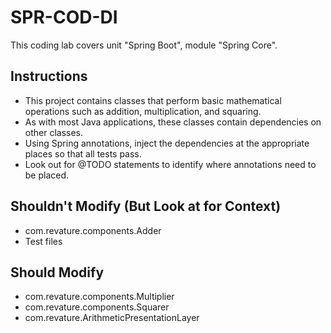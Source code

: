 # SPR-COD-DI

This coding lab covers unit "Spring Boot", module "Spring Core". 

## Instructions
- This project contains classes that perform basic mathematical operations such as addition, multiplication, and squaring. 
- As with most Java applications, these classes contain dependencies on other classes.
- Using Spring annotations, inject the dependencies at the appropriate places so that all tests pass.
- Look out for @TODO statements to identify where annotations need to be placed.

## Shouldn't Modify (But Look at for Context)
- com.revature.components.Adder
- Test files

## Should Modify
- com.revature.components.Multiplier
- com.revature.components.Squarer 
- com.revature.ArithmeticPresentationLayer